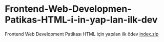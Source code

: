 # Frontend-Web-Developmen-Patikas-HTML-i-in-yap-lan-ilk-dev
Frontend Web Development Patikası HTML için yapılan ilk ödev
[index.zip](https://github.com/Ercanx/Frontend-Web-Developmen-Patikas-HTML-i-in-yap-lan-ilk-dev/files/7785392/index.zip)

